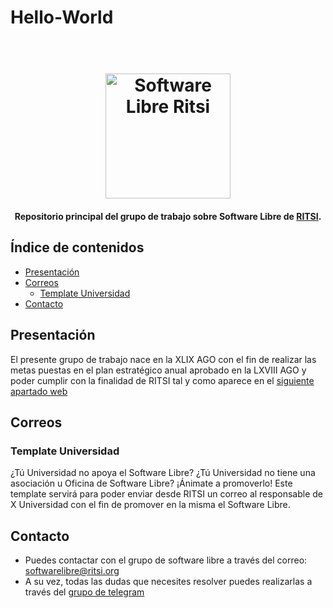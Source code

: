 # Hello-World

<h1 align="center">
  <br>
  <a href="https://ritsi.org/software-libre"><img src="https://public.garciabaameiro.com/software-libre/gnu-linux-ritsi-trans.png" alt="Software Libre Ritsi" width="200"></a>
  <br>
</h1>

<h4 align="center">Repositorio principal del grupo de trabajo sobre Software Libre de <a href="https://risti.org" target="_blank">RITSI</a>.</h4>

## Índice de contenidos

- [Presentación](#presentación)
- [Correos](#correos)
  - [Template Universidad](#template-universidad)
- [Contacto](#contacto)

## Presentación
El presente grupo de trabajo nace en la XLIX AGO con el fin de realizar las metas puestas en el plan estratégico anual aprobado en la LXVIII AGO y poder cumplir con la finalidad de RITSI tal y como aparece en el [siguiente apartado web](https://ritsi.org/que-es-ritsi/)

## Correos
### Template Universidad
¿Tú Universidad no apoya el Software Libre? ¿Tú Universidad no tiene una asociación u Oficina de Software Libre? ¡Ánimate a promoverlo! Este template servirá para poder enviar desde RITSI un correo al responsable de X Universidad con el fin de promover en la misma el Software Libre.

## Contacto
* Puedes contactar con el grupo de software libre a través del correo: softwarelibre@ritsi.org
* A su vez, todas las dudas que necesites resolver puedes realizarlas a través del [grupo de telegram](https://t.me/gruposoftwarelibre)
